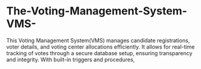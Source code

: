 # The-Voting-Management-System-VMS-
 This Voting Management System(VMS)  manages candidate registrations, voter details, and voting center  allocations efficiently. It allows for real-time tracking of votes through a  secure database setup, ensuring transparency and integrity. With built-in  triggers and procedures, 
